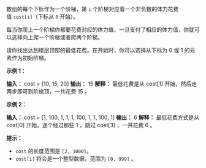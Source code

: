 数组的每个下标作为一个阶梯，第 `i` 个阶梯对应着一个非负数的体力花费值 `cost[i]`（下标从 `0` 开始）。

每当你爬上一个阶梯你都要花费对应的体力值，一旦支付了相应的体力值，你就可以选择向上爬一个阶梯或者爬两个阶梯。

请你找出达到楼层顶部的最低花费。在开始时，你可以选择从下标为 0 或 1 的元素作为初始阶梯。

**示例 1：** 

**输入：** cost = \[10, 15, 20\]
**输出：** 15
**解释：** 最低花费是从 cost\[1\] 开始，然后走两步即可到阶梯顶，一共花费 15 。

**示例 2：** 

**输入：** cost = \[1, 100, 1, 1, 1, 100, 1, 1, 100, 1\]
**输出：** 6
**解释：** 最低花费方式是从 cost\[0\] 开始，逐个经过那些 1 ，跳过 cost\[3\] ，一共花费 6 。

**提示：** 

*   `cost` 的长度范围是 `[2, 1000]`。
*   `cost[i]` 将会是一个整型数据，范围为 `[0, 999]` 。